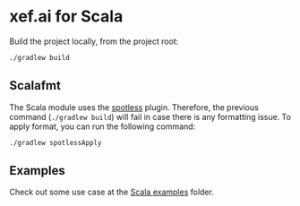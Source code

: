# xef.ai for Scala

Build the project locally, from the project root:

```bash
./gradlew build
```

## Scalafmt

The Scala module uses the [spotless](https://github.com/diffplug/spotless/tree/main/plugin-gradle#scala) plugin. 
Therefore, the previous command (`./gradlew build`) will fail in case there is any formatting issue. To apply format, you can run the following command:

```bash
./gradlew spotlessApply
```

## Examples

Check out some use case at the [Scala examples](../examples/scala) folder.
